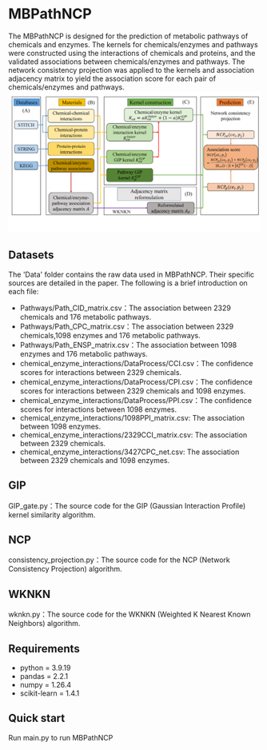 # MBPathNCP

The MBPathNCP is designed for the prediction of metabolic pathways of chemicals and enzymes. The kernels for chemicals/enzymes and pathways were constructed using the interactions of chemicals and proteins, and the validated associations between chemicals/enzymes and pathways. The network consistency projection was applied to the kernels and association adjacency matrix to yield the association score for each pair of chemicals/enzymes and pathways.
![model](./model.jpg)

## Datasets
The 'Data' folder contains the raw data used in MBPathNCP. Their specific sources are detailed in the paper. The following is a brief introduction on each file:
- Pathways/Path_CID_matrix.csv：The association between 2329 chemicals and 176 metabolic pathways.
- Pathways/Path_CPC_matrix.csv：The association between 2329 chemicals,1098 enzymes and 176 metabolic pathways.
- Pathways/Path_ENSP_matrix.csv：The association between 1098 enzymes and 176 metabolic pathways.
- chemical_enzyme_interactions/DataProcess/CCI.csv：The confidence scores for interactions between 2329 chemicals.
- chemical_enzyme_interactions/DataProcess/CPI.csv：The confidence scores for interactions between 2329 chemicals and 1098 enzymes.
- chemical_enzyme_interactions/DataProcess/PPI.csv：The confidence scores for interactions between 1098 enzymes.
- chemical_enzyme_interactions/1098PPI_matrix.csv: The association between 1098 enzymes.
- chemical_enzyme_interactions/2329CCI_matrix.csv: The association between 2329 chemicals.
- chemical_enzyme_interactions/3427CPC_net.csv: The association between 2329 chemicals and 1098 enzymes.

## GIP
GIP_gate.py：The source code for the GIP (Gaussian Interaction Profile) kernel similarity algorithm.
## NCP
consistency_projection.py：The source code for the NCP (Network Consistency Projection) algorithm.
## WKNKN
wknkn.py：The source code for the WKNKN (Weighted K Nearest Known Neighbors) algorithm. 

## Requirements
- python = 3.9.19
- pandas = 2.2.1
- numpy = 1.26.4
- scikit-learn = 1.4.1
## Quick start

Run main.py to run MBPathNCP
